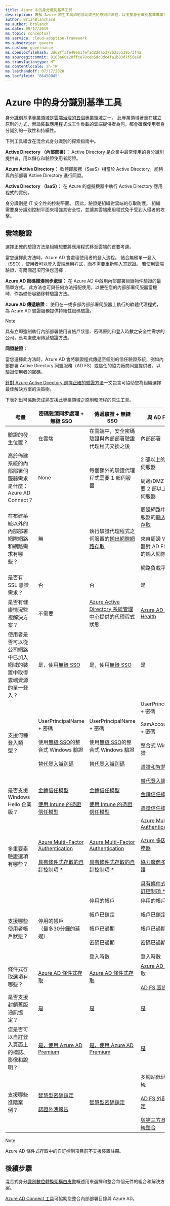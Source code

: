 ```yaml
---
title: Azure 中的身分識別基準工具
description: 瞭解 Azure 原生工具如何協助成熟的原則和流程，以支援身分識別基準專業領域。
author: BrianBlanchard
ms.author: brblanch
ms.date: 09/17/2019
ms.topic: conceptual
ms.service: cloud-adoption-framework
ms.subservice: govern
ms.custom: governance
ms.openlocfilehash: 3d68ff3fe49eb1fefad22ea5378b235539573f4a
ms.sourcegitcommit: 9163a60a28ffce78ceb5dc8dc4fa1b83d7f56e6d
ms.translationtype: MT
ms.contentlocale: zh-TW
ms.lasthandoff: 07/17/2020
ms.locfileid: "86450045"
---
```

# <a name="identity-baseline-tools-in-azure"></a>Azure 中的身分識別基準工具

身分[識別基準專業領域](./index.md)是[雲端治理的五個專業領域](../governance-disciplines.md)之一。 此專業領域著重在建立原則的方式，無論裝載應用程式或工作負載的雲端提供者為何，都會確保使用者身分識別的一致性和持續性。

下列工具組含在混合式身分識別的探索指南中。

**Active Directory （內部部署）：** Active Directory 是企業中最常使用的身分識別提供者，用以儲存和驗證使用者認證。

**Azure Active Directory：** 軟體即服務（SaaS）相當於 Active Directory，能夠與內部部署 Active Directory 進行同盟。

**Active Directory （IaaS）：** 在 Azure 的虛擬機器中執行 Active Directory 應用程式的實例。

身分識別是 IT 安全性的控制平面。 因此，驗證是組織對雲端的存取防護。 組織需要身分識別控制平面來增強其安全性，並讓其雲端應用程式免于受到入侵者的攻擊。

## <a name="cloud-authentication"></a>雲端驗證

選擇正確的驗證方法是組織想要將應用程式移至雲端的首要考慮。

當您選擇此方法時，Azure AD 會處理使用者的登入流程。 結合無縫單一登入（SSO），使用者可以登入雲端應用程式，而不需要重新輸入其認證。 若使用雲端驗證，有兩個選項可供您選擇：

**Azure AD 密碼雜湊同步處理：** 在 Azure AD 中啟用內部部署目錄物件驗證的最簡單方式。 此方法也可與任何方法搭配使用，以便在您的內部部署伺服器當機時，作為備份容錯移轉驗證方法。

**Azure AD 傳遞驗證：** 使用在一或多部內部部署伺服器上執行的軟體代理程式，為 Azure AD 驗證服務提供持續性密碼驗證。

<!-- docsTest:ignore "the pass-through authentication method" -->

> [!NOTE]
> 具有立即強制執行內部部署使用者帳戶狀態、密碼原則和登入時數之安全性需求的公司，應考慮使用傳遞驗證方法。

**同盟驗證：**

當您選擇此方法時，Azure AD 會將驗證程式傳遞至個別的信任驗證系統，例如內部部署 Active Directory 同盟服務（AD FS）或信任的協力廠商同盟提供者，以驗證使用者的密碼。

[針對 Azure Active Directory 選擇正確的驗證方法](https://docs.microsoft.com/azure/active-directory/hybrid/choose-ad-authn)一文包含可協助您為組織選擇最佳解決方案的決策樹。

下表列出可協助您成熟支援此專業領域之原則和流程的原生工具。

<!-- markdownlint-disable MD033 -->
<!-- docsTest:ignore UserPrincipalName SamAccountName -->

| 考量 | 密碼雜湊同步處理 + 無縫 SSO | 傳遞驗證 + 無縫 SSO | 與 AD FS 同盟 |
| --- | --- | --- | --- |
| 驗證的發生位置？ | 在雲端 | 在雲端中，安全密碼驗證與內部部署驗證代理程式交換之後 | 內部部署 |
| 高於佈建系統的內部部署伺服器需求是什麼：Azure AD Connect？ | None | 每個額外的驗證代理程式需要 1 部伺服器 | 2 部以上的 AD FS 伺服器 <br><br> 周邊/DMZ 網路中需要 2 部以上的 WAP 伺服器 |
| 在布建系統以外的內部部署網際網路和網路需求有哪些？ | 無 | 執行驗證代理程式之伺服器的[輸出網際網路存取](https://docs.microsoft.com/azure/active-directory/hybrid/how-to-connect-pta-quick-start) | 周邊網路中 WAP 伺服器的[輸入網際網路存取](https://docs.microsoft.com/windows-server/identity/ad-fs/overview/ad-fs-requirements) <br><br> 來自周邊 WAP 伺服器對 AD FS 伺服器的輸入網際網路存取 <br><br> 網路負載平衡 |
| 是否有 SSL 憑證需求？ | 否 | 否 | 是 |
| 是否有健康情況監視解決方案？ | 不需要 | [Azure Active Directory 系統管理中心](https://docs.microsoft.com/azure/active-directory/hybrid/tshoot-connect-pass-through-authentication#general-issues)提供的代理程式狀態 | [Azure AD Connect Health](https://docs.microsoft.com/azure/active-directory/hybrid/how-to-connect-health-adfs) |
| 使用者是否可以從公司網路中已加入網域的裝置中取得雲端資源的單一登入？ | 是，使用[無縫 SSO](https://docs.microsoft.com/azure/active-directory/hybrid/how-to-connect-sso) | 是，使用[無縫 SSO](https://docs.microsoft.com/azure/active-directory/hybrid/how-to-connect-sso) | 是 |
| 支援何種登入類型？ | UserPrincipalName + 密碼 <br><br> 使用[無縫 SSO](https://docs.microsoft.com/azure/active-directory/hybrid/how-to-connect-sso)的整合式 Windows 驗證 <br><br> [替代登入識別碼](https://docs.microsoft.com/azure/active-directory/hybrid/how-to-connect-install-custom) | UserPrincipalName + 密碼 <br><br> 使用[無縫 SSO](https://docs.microsoft.com/azure/active-directory/hybrid/how-to-connect-sso)的整合式 Windows 驗證 <br><br> [替代登入識別碼](https://docs.microsoft.com/azure/active-directory/hybrid/how-to-connect-pta-faq) | UserPrincipalName + 密碼 <br><br> SamAccountName + 密碼 <br><br> 整合式 Windows 驗證 <br><br> [憑證和智慧卡驗證](https://docs.microsoft.com/windows-server/identity/ad-fs/operations/configure-user-certificate-authentication) <br><br> [替代登入識別碼](https://docs.microsoft.com/windows-server/identity/ad-fs/operations/configuring-alternate-login-id) |
| 是否支援 Windows Hello 企業版？ | [金鑰信任模型](https://docs.microsoft.com/windows/security/identity-protection/hello-for-business/hello-identity-verification) <br><br> [使用 Intune 的憑證信任模型](https://microscott.azurewebsites.net/2017/12/16/setting-up-windows-hello-for-business-with-intune) | [金鑰信任模型](https://docs.microsoft.com/windows/security/identity-protection/hello-for-business/hello-identity-verification) <br><br> [使用 Intune 的憑證信任模型](https://microscott.azurewebsites.net/2017/12/16/setting-up-windows-hello-for-business-with-intune) | [金鑰信任模型](https://docs.microsoft.com/windows/security/identity-protection/hello-for-business/hello-identity-verification) <br><br> [憑證信任模型](https://docs.microsoft.com/windows/security/identity-protection/hello-for-business/hello-key-trust-adfs) |
| 多重要素驗證選項有哪些？ | [Azure Multi-Factor Authentication](https://docs.microsoft.com/azure/multi-factor-authentication) <br><br> [具有條件式存取的自訂控制項 *](https://docs.microsoft.com/azure/active-directory/conditional-access/controls#custom-controls-preview) | [Azure Multi-Factor Authentication](https://docs.microsoft.com/azure/multi-factor-authentication) <br><br> [具有條件式存取的自訂控制項 *](https://docs.microsoft.com/azure/active-directory/conditional-access/controls#custom-controls-preview) | [Azure Multi-Factor Authentication](https://docs.microsoft.com/azure/multi-factor-authentication) <br><br> [Azure 多因素驗證服務器](https://docs.microsoft.com/azure/active-directory/authentication/howto-mfaserver-deploy) <br><br> [協力廠商多重要素驗證](https://docs.microsoft.com/windows-server/identity/ad-fs/operations/configure-additional-authentication-methods-for-ad-fs) <br><br> [具有條件式存取的自訂控制項 *](https://docs.microsoft.com/azure/active-directory/conditional-access/controls#custom-controls-preview) |
| 支援哪些使用者帳戶狀態？ | 停用的帳戶 <br> （最多30分鐘的延遲） | 停用的帳戶 <br><br> 帳戶已鎖定 <br><br> 帳戶已過期 <br><br> 密碼已過期 <br><br> 登入時數 | 停用的帳戶 <br><br> 帳戶已鎖定 <br><br> 帳戶已過期 <br><br> 密碼已過期 <br><br> 登入時數 |
| 條件式存取選項有哪些？ | [Azure AD 條件式存取](https://docs.microsoft.com/azure/active-directory/conditional-access/overview) | [Azure AD 條件式存取](https://docs.microsoft.com/azure/active-directory/conditional-access/overview) | [Azure AD 條件式存取](https://docs.microsoft.com/azure/active-directory/conditional-access/overview) <br><br> [AD FS 宣告規則](https://adfshelp.microsoft.com/AadTrustClaims/ClaimsGenerator) |
| 是否支援封鎖舊版通訊協定？ | [是](https://docs.microsoft.com/azure/active-directory/conditional-access/concept-baseline-protection) | [是](https://docs.microsoft.com/azure/active-directory/conditional-access/concept-baseline-protection) | [是](https://docs.microsoft.com/windows-server/identity/ad-fs/operations/access-control-policies-w2k12) |
| 您是否可以自訂登入頁面上的標誌、影像和說明？ | [是，使用 Azure AD Premium](https://docs.microsoft.com/azure/active-directory/customize-branding) | [是，使用 Azure AD Premium](https://docs.microsoft.com/azure/active-directory/customize-branding) | [是](https://docs.microsoft.com/azure/active-directory/connect/active-directory-aadconnect-federation-management#customlogo) |
| 支援哪些進階案例？ | [智慧型密碼鎖定](https://docs.microsoft.com/azure/active-directory/authentication/concept-sspr-howitworks) <br><br> [認證外洩報告](https://docs.microsoft.com/azure/active-directory/reports-monitoring/concept-risk-events) | [智慧型密碼鎖定](https://docs.microsoft.com/azure/active-directory/connect/active-directory-aadconnect-pass-through-authentication-smart-lockout) | 多網站低延遲驗證系統 <br><br> [AD FS 外部網路鎖定](https://docs.microsoft.com/windows-server/identity/ad-fs/operations/configure-ad-fs-extranet-soft-lockout-protection) <br><br> [與第三方身分識別系統整合](https://docs.microsoft.com/azure/active-directory/connect/active-directory-aadconnect-federation-compatibility) |

<!-- markdownlint-enable MD033 -->

> [!NOTE]
> Azure AD 條件式存取中的自訂控制項目前不支援裝置註冊。

## <a name="next-steps"></a>後續步驟

<!-- TODO: The download button for this whitepaper returns 404. -->

<!-- docsTest:ignore "Hybrid Identity Digital Transformation Framework" -->

混合式身分[識別數位轉換架構白皮書](https://resources.office.com/ww-landing-M365E-EMS-IDAM-Hybrid-Identity-WhitePaper.html)概述用來選擇和整合每個元件的組合和解決方案。

[Azure AD Connect 工具](https://aka.ms/aadconnectwiz)可協助您整合內部部署目錄與 Azure AD。
